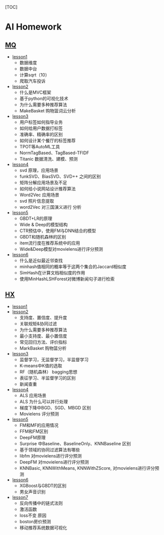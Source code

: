[TOC]
# AI Homework
##  [MQ](./MQ)
- [lesson1](./MQ/lesson-1)
    - 数据维度
    - 数据中台
    - 计算sqrt（10）
    - 爬取汽车投诉
- [lesson2](./MQ/lesson-2)
    - 什么是MVC框架
    - 基于python的可视化技术
    - 为什么需要多种推荐算法
    - MakeBasket 购物篮词云分析
- [lesson3](./MQ/lesson-3)
    - 用户标签如何指导业务
    - 如何给用户数据打标签
    - 准确率、精确率的区别
    - 如何设计某个餐厅的标签推荐
    - TPOT等AutoML工具
    - NormTagBased、TagBased-TFIDF
    - Titanic 数据清洗、建模、预测
- [lesson4](./MQ/lesson-4)
    - svd 原理，应用场景
    - funkSVD、BiasSVD、SVD++ 之间的区别
    - 矩阵分解应用场景及不足
    - 如何给小说网站设计推荐算法
    - Word2Vec 应用场景
    - svd 照片信息提取
    - word2Vec 对三国演义进行 分析
- [lesson5](./MQ/lesson-5)
    - GBDT+LR的原理
    - Wide & Deep的模型结构
    - CTR预估中，使用FM与DNN结合的模型
    - GBDT和随机森林的区别
    - item流行度在推荐系统中的应用
    - Wide&Deep模型对movielens进行评分预测
- [lesson6](./MQ/lesson-6)
    - 什么是近似最近邻查找
    - minhash值相同的概率等于这两个集合的Jaccard相似度
    - SimHash在计算文档相似度的作用
    - 使用MinHashLSHForest对微博新闻句子进行检索

## [HX](./HX)
- [lesson1](./HX/lesson-1)
- [lesson2](./HX/lesson-2)
    - 支持度、置信度、提升度
    - 关联规矩&协同过滤
    - 为什么需要多种推荐算法
    - 最小支持度、最小置信度
    - 常见回归方法、评价指标
    - MarkBasket 购物篮分析
- [lesson3](./HX/lesson-3)
    - 监督学习，无监督学习，半监督学习
    - K-means中K值的选取
    - RF（随机森林） bagging思想
    - 表征学习、半监督学习的区别
    - 新闻查重
- [lesson4](./HX/lesson-4)
    - ALS 应用场景
    - ALS 为什么可以并行处理
    - 梯度下降中BGD、SGD、MBGD 区别
    - Movielens 评分预测
- [lesson5](./HX/lesson-5)
    - FM和MF的应用情况
    - FFM和FM区别
    - DeepFM原理
    - Surprise 中Baseline、BaselineOnly、KNNBaseline 区别
    - 基于领域的协同过滤算法有哪些
    - libfm 对movielens进行评分预测
    - DeepFM 对movielens进行评分预测
    - KNNBasic, KNNWithMeans, KNNWithZScore, 对movielens进行评分预测
- [lesson6](./HX/lesson-6)
    - XGBoost与GBDT的区别
    - 男女声音识别
- [lesson7](./HX/lesson-7)
    - 反向传播中的链式法则
    - 激活函数
    - loss不变 原因
    - boston房价预测
    - 移动推荐系统数据可视化